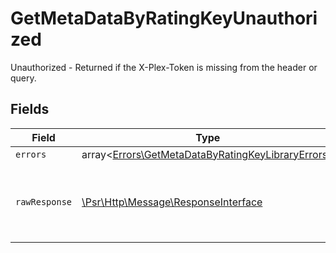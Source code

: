 # GetMetaDataByRatingKeyUnauthorized

Unauthorized - Returned if the X-Plex-Token is missing from the header or query.


## Fields

| Field                                                                                                           | Type                                                                                                            | Required                                                                                                        | Description                                                                                                     |
| --------------------------------------------------------------------------------------------------------------- | --------------------------------------------------------------------------------------------------------------- | --------------------------------------------------------------------------------------------------------------- | --------------------------------------------------------------------------------------------------------------- |
| `errors`                                                                                                        | array<[Errors\GetMetaDataByRatingKeyLibraryErrors](../../Models/Errors/GetMetaDataByRatingKeyLibraryErrors.md)> | :heavy_minus_sign:                                                                                              | N/A                                                                                                             |
| `rawResponse`                                                                                                   | [\Psr\Http\Message\ResponseInterface](https://www.php-fig.org/psr/psr-7/#33-psrhttpmessageresponseinterface)    | :heavy_minus_sign:                                                                                              | Raw HTTP response; suitable for custom response parsing                                                         |